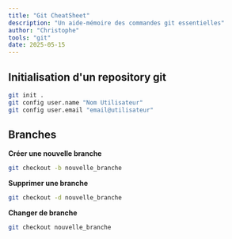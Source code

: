 ```yaml
---
title: "Git CheatSheet"
description: "Un aide-mémoire des commandes git essentielles"
author: "Christophe"
tools: "git"
date: 2025-05-15
---
```


## Initialisation d'un repository git
```bash
git init .
git config user.name "Nom Utilisateur"
git config user.email "email@utilisateur"
```

## Branches

**Créer une nouvelle branche** 
```bash
git checkout -b nouvelle_branche
```

**Supprimer une branche**
```bash
git checkout -d nouvelle_branche
```

**Changer de branche**
```bash
git checkout nouvelle_branche
```

